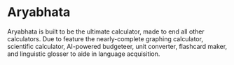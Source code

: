 # Aryabhata
Aryabhata is built to be the ultimate calculator, made to end all other calculators.
Due to feature the nearly-complete graphing calculator, scientific calculator, AI-powered budgeteer, unit converter, flashcard maker, and linguistic glosser to aide in language acquisition.
